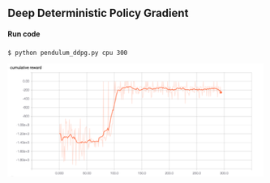 ## Deep Deterministic Policy Gradient

#### Run code

`$ python pendulum_ddpg.py cpu 300`

![ddpg training](imgs/ddpg_plot.png "ddpg training")
